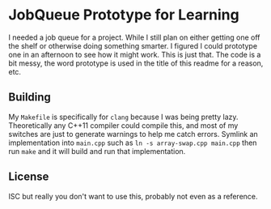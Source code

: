 # JobQueue Prototype for Learning

I needed a job queue for a project. While I still plan on either getting one off
the shelf or otherwise doing something smarter. I figured I could prototype one
in an afternoon to see how it might work. This is just that. The code is a bit
messy, the word prototype is used in the title of this readme for a reason, etc.

## Building

My `Makefile` is specifically for `clang` because I was being pretty lazy.
Theoretically any C++11 compiler could compile this, and most of my switches are
just to generate warnings to help me catch errors. Symlink an implementation
into `main.cpp` such as `ln -s array-swap.cpp main.cpp` then run `make` and it
will build and run that implementation.

## License

ISC but really you don't want to use this, probably not even as a reference.
